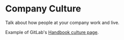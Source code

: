 # Company Culture

Talk about how people at your company work and live.

Example of GitLab's [Handbook culture page](https://about.gitlab.com/company/culture/).
